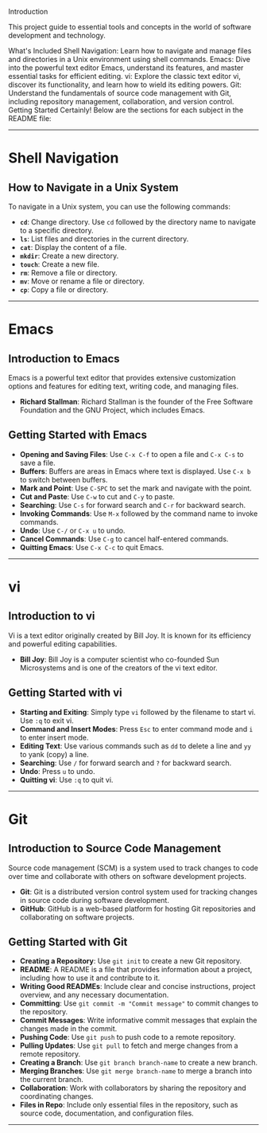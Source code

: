 Introduction

This project guide to essential tools and concepts in the world of software development and technology. 

What's Included
Shell Navigation: Learn how to navigate and manage files and directories in a Unix environment using shell commands.
Emacs: Dive into the powerful text editor Emacs, understand its features, and master essential tasks for efficient editing.
vi: Explore the classic text editor vi, discover its functionality, and learn how to wield its editing powers.
Git: Understand the fundamentals of source code management with Git, including repository management, collaboration, and version control.
Getting Started
Certainly! Below are the sections for each subject in the README file:

---

# Shell Navigation

## How to Navigate in a Unix System

To navigate in a Unix system, you can use the following commands:

- **`cd`**: Change directory. Use `cd` followed by the directory name to navigate to a specific directory.
- **`ls`**: List files and directories in the current directory.
- **`cat`**: Display the content of a file.
- **`mkdir`**: Create a new directory.
- **`touch`**: Create a new file.
- **`rm`**: Remove a file or directory.
- **`mv`**: Move or rename a file or directory.
- **`cp`**: Copy a file or directory.

---

# Emacs

## Introduction to Emacs

Emacs is a powerful text editor that provides extensive customization options and features for editing text, writing code, and managing files.

- **Richard Stallman**: Richard Stallman is the founder of the Free Software Foundation and the GNU Project, which includes Emacs.

## Getting Started with Emacs

- **Opening and Saving Files**: Use `C-x C-f` to open a file and `C-x C-s` to save a file.
- **Buffers**: Buffers are areas in Emacs where text is displayed. Use `C-x b` to switch between buffers.
- **Mark and Point**: Use `C-SPC` to set the mark and navigate with the point.
- **Cut and Paste**: Use `C-w` to cut and `C-y` to paste.
- **Searching**: Use `C-s` for forward search and `C-r` for backward search.
- **Invoking Commands**: Use `M-x` followed by the command name to invoke commands.
- **Undo**: Use `C-/` or `C-x u` to undo.
- **Cancel Commands**: Use `C-g` to cancel half-entered commands.
- **Quitting Emacs**: Use `C-x C-c` to quit Emacs.

---

# vi

## Introduction to vi

Vi is a text editor originally created by Bill Joy. It is known for its efficiency and powerful editing capabilities.

- **Bill Joy**: Bill Joy is a computer scientist who co-founded Sun Microsystems and is one of the creators of the vi text editor.

## Getting Started with vi

- **Starting and Exiting**: Simply type `vi` followed by the filename to start vi. Use `:q` to exit vi.
- **Command and Insert Modes**: Press `Esc` to enter command mode and `i` to enter insert mode.
- **Editing Text**: Use various commands such as `dd` to delete a line and `yy` to yank (copy) a line.
- **Searching**: Use `/` for forward search and `?` for backward search.
- **Undo**: Press `u` to undo.
- **Quitting vi**: Use `:q` to quit vi.

---

# Git

## Introduction to Source Code Management

Source code management (SCM) is a system used to track changes to code over time and collaborate with others on software development projects.

- **Git**: Git is a distributed version control system used for tracking changes in source code during software development.
- **GitHub**: GitHub is a web-based platform for hosting Git repositories and collaborating on software projects.

## Getting Started with Git

- **Creating a Repository**: Use `git init` to create a new Git repository.
- **README**: A README is a file that provides information about a project, including how to use it and contribute to it.
- **Writing Good READMEs**: Include clear and concise instructions, project overview, and any necessary documentation.
- **Committing**: Use `git commit -m "Commit message"` to commit changes to the repository.
- **Commit Messages**: Write informative commit messages that explain the changes made in the commit.
- **Pushing Code**: Use `git push` to push code to a remote repository.
- **Pulling Updates**: Use `git pull` to fetch and merge changes from a remote repository.
- **Creating a Branch**: Use `git branch branch-name` to create a new branch.
- **Merging Branches**: Use `git merge branch-name` to merge a branch into the current branch.
- **Collaboration**: Work with collaborators by sharing the repository and coordinating changes.
- **Files in Repo**: Include only essential files in the repository, such as source code, documentation, and configuration files.

---
